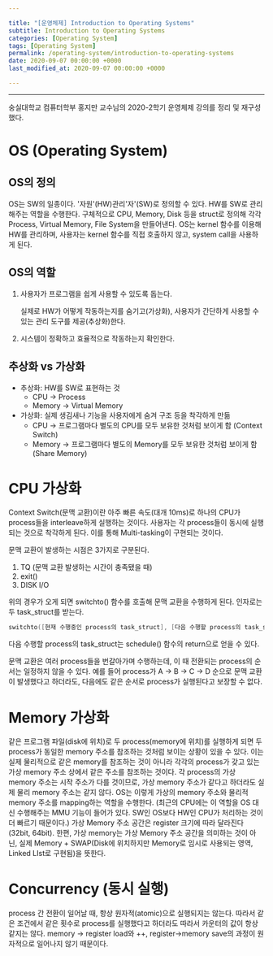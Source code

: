 ```yaml
---

title: "[운영체제] Introduction to Operating Systems"
subtitle: Introduction to Operating Systems
categories: [Operating System]
tags: [Operating System]
permalink: /operating-system/introduction-to-operating-systems
date: 2020-09-07 00:00:00 +0000
last_modified_at: 2020-09-07 00:00:00 +0000

---
```


---

숭실대학교 컴퓨터학부 홍지만 교수님의 2020-2학기 운영체제 강의를 정리 및 재구성했다.

# OS (Operating System)

## OS의 정의

OS는 SW의 일종이다.  '자원'(HW)관리'자'(SW)로 정의할 수 있다. HW를 SW로 관리해주는 역할을 수행한다. 구체적으로 CPU, Memory, Disk 등을 struct로 정의해 각각 Process, Virtual Memory, File System을 만들어낸다.  OS는 kernel 함수를 이용해 HW를 관리하며, 사용자는 kernel 함수를 직접 호출하지 않고, system call을 사용하게 된다.

## OS의 역할

1. 사용자가 프로그램을 쉽게 사용할 수 있도록 돕는다.

    실제로 HW가 어떻게 작동하는지를 숨기고(가상화), 사용자가 간단하게 사용할 수 있는 관리 도구를 제공(추상화)한다.

2. 시스템이 정확하고 효율적으로 작동하는지 확인한다.

## 추상화 vs 가상화

- 추상화: HW를 SW로 표현하는 것
    - CPU → Process
    - Memory → Virtual Memory
- 가상화: 실제 생김새나 기능을 사용자에게 숨겨 구조 등을 착각하게 만듦
    - CPU → 프로그램마다 별도의 CPU를 모두 보유한 것처럼 보이게 함 (Context Switch)
    - Memory → 프로그램마다 별도의 Memory를 모두 보유한 것처럼 보이게 함 (Share Memory)

# CPU 가상화

Context Switch(문맥 교환)이란 아주 빠른 속도(대개 10ms)로 하나의 CPU가 process들을 interleave하게 실행하는 것이다. 사용자는 각 process들이 동시에 실행되는 것으로 착각하게 된다. 이를 통해 Multi-tasking이 구현되는 것이다.

문맥 교환이 발생하는 시점은 3가지로 구분된다.

1. TQ (문맥 교환 발생하는 시간이 충족됐을 때)
2. exit()
3. DISK I/O

위의 경우가 오게 되면 switchto() 함수를 호출해 문맥 교환을 수행하게 된다. 인자로는 두 task_struct를 받는다.

```c
switchto([현재 수행중인 process의 task_struct], [다음 수행할 process의 task_struct])
```

다음 수행할 process의 task_struct는 schedule() 함수의 return으로 얻을 수 있다.

문맥 교환은 여러 process들을 번갈아가며 수행하는데, 이 때 전환되는 process의 순서는 일정하지 않을 수 있다. 예를 들어 process가 A → B → C → D 순으로 문맥 교환이 발생했다고 하더라도, 다음에도 같은 순서로 process가 실행된다고 보장할 수 없다.

# Memory 가상화

같은 프로그램 파일(disk에 위치)로 두 process(memory에 위치)를 실행하게 되면 두 process가 동일한 memory 주소를 참조하는 것처럼 보이는 상황이 있을 수 있다. 이는 실제 물리적으로 같은 memory를 참조하는 것이 아니라 각각의 process가 갖고 있는 가상 memory 주소 상에서 같은 주소를 참조하는 것이다. 각 process의 가상 memory 주소는 시작 주소가 다를 것이므로, 가상 memory 주소가 같다고 하더라도 실제 물리 memory 주소는 같지 않다. OS는 이렇게 가상의 memory 주소와 물리적 memory 주소를 mapping하는 역할을 수행한다. (최근의 CPU에는 이 역할을 OS 대신 수행해주는 MMU 기능이 들어가 있다. SW인 OS보다 HW인 CPU가 처리하는 것이 더 빠르기 때문이다.) 가상 Memory 주소 공간은 register 크기에 따라 달라진다(32bit, 64bit). 한편, 가상 memory는 가상 Memory 주소 공간을 의미하는 것이 아닌, 실제 Memory + SWAP(Disk에 위치하지만 Memory로 임시로 사용되는 영역, Linked LIst로 구현됨)을 뜻한다.

# Concurrency (동시 실행)

process 간 전환이 일어날 때, 항상 원자적(atomic)으로 실행되지는 않는다. 따라서 같은 조건에서 같은 횟수로 process를 실행했다고 하더라도 따라서 카운터의 값이 항상 같지는 않다. memory → register load와 ++, register→memory save의 과정이 원자적으로 일어나지 않기 때문이다.
